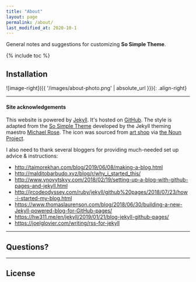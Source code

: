 ```yaml
---
title: "About"
layout: page
permalink: /about/
last_modified_at: 2020-10-1
---
```


General notes and suggestions for customizing **So Simple Theme**.

{% include toc %}

## Installation

![image-right]({{ '/images/about-photo.png' | absolute_url }}){: .align-right}

---

#### Site acknowledgements

This website is powered by [Jekyll](https://jekyllrb.com/). It's hosted on [GitHub](https://pages.github.com/). The style is adapted from the [So Simple Theme](https://github.com/mmistakes/so-simple-theme/) developed by the Jekyll theming maestro [Michael Rose](https://mademistakes.com/). The icon was sourced from [art shop](https://thenounproject.com/ariffajar190915/) via [the Noun Project](https://thenounproject.com/).

I also need to thank several bloggers for providing much-needed set up advice & instructions:
- http://taimorekhan.com/blog/2019/06/08/making-a-blog.html
- http://malditobarbudo.xyz/blog/r/why_i_started_this/
- http://www.ynovytskyy.com/2018/02/19/setting-up-a-blog-with-github-pages-and-jekyll.html
- http://jrcodeodyssey.com/ruby/jekyll/github%20pages/2018/07/23/how-i-started-my-blog.html
- https://www.thomaslaurenson.com/blog/2018/06/30/building-a-new-Jekyll-powered-blog-for-GitHub-pages/
- https://hw311.me/en/jekyll/2019/01/21/blog-jekyll-github-pages/
- https://joelglovier.com/writing/rss-for-jekyll

---

## Questions?



---

## License
